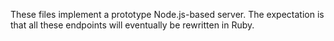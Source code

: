 These files implement a prototype Node.js-based server. The expectation is that
all these endpoints will eventually be rewritten in Ruby.